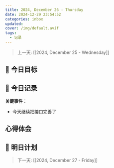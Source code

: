 ```yaml
---
title: 2024, December 26 - Thursday
date: 2024-12-29 23:54:52
categories: inbox
updated: 
cover: /img/default.avif
tags:
  - 记录
---
```


> 上一天: [[2024, December 25 - Wednesday]]
## 🌟 今日目标 



## 📝 今日记录

**关键事件**：
-  今天继续把接口完善了 

心得体会
- 

## 🔮 明日计划


> 下一天:  [[2024, December 27 - Friday]]